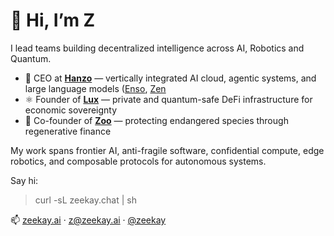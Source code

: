 # 👋 Hi, I’m Z

I lead teams building decentralized intelligence across AI, Robotics and Quantum.

- 🥷 CEO at [**Hanzo**](https://github.com/hanzoai) — vertically integrated AI cloud, agentic systems, and large language models ([Enso](https://github.com/hanzoai/enso), [Zen](https://github.com/hanzoai/zen)
- ⚛️ Founder of [**Lux**](https://github.com/luxfi) — private and quantum-safe DeFi infrastructure for economic sovereignty
- 🧬 Co-founder of [**Zoo**](https://github.com/zooai) — protecting endangered species through regenerative finance

My work spans frontier AI, anti-fragile software, confidential compute, edge robotics, and composable protocols for autonomous systems.

Say hi:

> curl -sL zeekay.chat | sh

📫 [zeekay.ai](https://zeekay.ai) · [z@zeekay.ai](mailto:z@zeekay.ai) · [@zeekay](https://twitter.com/zeekay)
